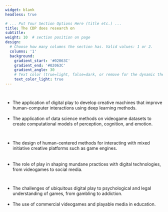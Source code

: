 ```yaml
---
widget: blank
headless: true

# ... Put Your Section Options Here (title etc.) ...
title: The CDP does research on
subtitle:
weight: 10  # section position on page
design:
  # Choose how many columns the section has. Valid values: 1 or 2.
  columns: '1'
  background:
    gradient_start: '#02063C'
    gradient_end: '#02063C'
    gradient_angle: 30
    # Text color (true=light, false=dark, or remove for the dynamic theme color).
    text_color_light: true
---
```


<div class="row">
  <div class="column">
    <h2></h2>
    <p>
      <ul>
        <li>The application of digital play to develop creative machines that improve human-computer interactions using deep learning methods.</li>
        <br>
        <li>The application of data science methods on videogame datasets to create computational models of perception, cognition, and emotion.</li>
      </ul>
  </p>
  </div>
  <div class="column">
    <h2></h2>
    <p>
      <ul>
        <li>The design of human-centered methods for interacting with mixed initiative creative platforms such as game engines.</li>
        <br>
        <br>
        <li>The role of play in shaping mundane practices with digital technologies, from videogames to social media.</li>
      </ul>
    </p>
  </div>
    <div class="column">
    <h2></h2>
    <p>
      <ul>
        <li>The challenges of ubiquitous digital play to psychological and legal understanding of games, from gambling to addiction.</li>
        <br>
        <li>The use of commercial videogames and playable media in education.</li>
      </ul>
    </p>
  </div>
</div>




